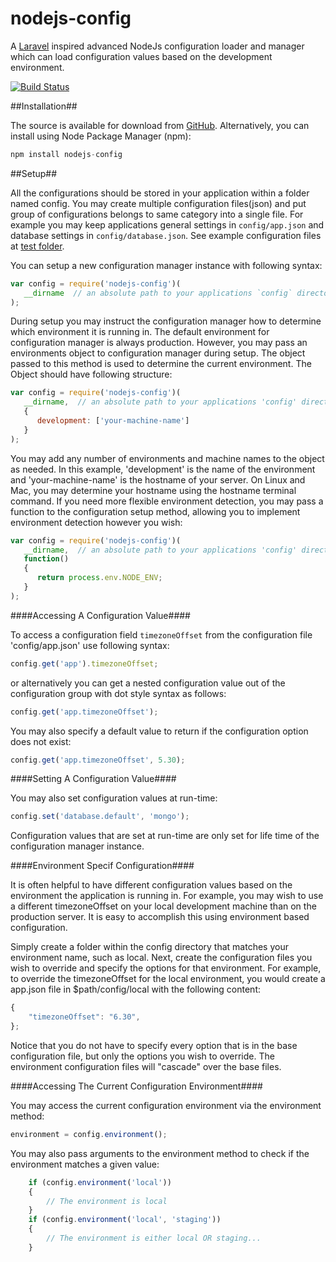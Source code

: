 nodejs-config
=============

A [Laravel](http://laravel.com/) inspired advanced NodeJs configuration loader and manager which can load configuration 
values based on the development environment.

[![Build Status](https://travis-ci.org/harishanchu/nodejs-config.svg?branch=master)](https://travis-ci.org/harishanchu/nodejs-config)


##Installation##

The source is available for download from [GitHub](https://github.com/harishanchu/nodejs-config). Alternatively, you 
can install using Node Package Manager (npm):

```javascript
npm install nodejs-config
```

##Setup##

All the configurations should be stored in your application within a folder named config. You may create 
multiple configuration files(json) and put group of configurations belongs to same category into a single file. For example
you may keep applications general settings in `config/app.json` and database settings in `config/database.json`.
See example configuration files at [test folder](https://github.com/harishanchu/nodejs-config/tree/development/tests).
 
You can setup a new configuration manager instance with following syntax:
 
```javascript
var config = require('nodejs-config')(
   __dirname  // an absolute path to your applications `config` directory
);
```
During setup you may instruct the configuration manager how to determine which environment it is running in. The 
default environment for configuration manager is always production. However, you may pass an environments object to 
configuration manager during setup. The object passed to this method is used to determine the current 
environment.
The Object should have following structure:

```javascript
var config = require('nodejs-config')(
   __dirname,  // an absolute path to your applications 'config' directory
   {
      development: ['your-machine-name']
   }
);
```

You may add any number of environments and machine names to the object as needed. In this example, 'development' is the
name of the environment and 'your-machine-name' is the hostname of your server. On Linux and Mac, you may determine
your hostname using the hostname terminal command. If you need more flexible environment detection, you may pass a
function to the configuration setup method, allowing you to implement environment detection however you wish:

```javascript
var config = require('nodejs-config')(
   __dirname,  // an absolute path to your applications 'config' directory
   function()
   {
      return process.env.NODE_ENV;
   }
);
```

####Accessing A Configuration Value####

To access a configuration field `timezoneOffset` from the configuration file 'config/app.json' use following syntax:

```javascript
config.get('app').timezoneOffset;
```

or alternatively you can get a nested configuration  value out of the configuration group with dot style syntax as 
follows: 

```javascript
config.get('app.timezoneOffset');
```
You may also specify a default value to return if the configuration option does not exist:

```javascript
config.get('app.timezoneOffset', 5.30);
```

####Setting A Configuration Value####

You may also set configuration values at run-time:

```javascript
config.set('database.default', 'mongo');
```

Configuration values that are set at run-time are only set for life time of the configuration manager instance.

####Environment Specif Configuration####

It is often helpful to have different configuration values based on the environment the application is running in. For
example, you may wish to use a different timezoneOffset on your local development machine than on the production server.
It is easy to accomplish this using environment based configuration.

Simply create a folder within the config directory that matches your environment name, such as local. Next, create the
configuration files you wish to override and specify the options for that environment. For example, to override the
timezoneOffset for the local environment, you would create a app.json file in $path/config/local with the following
content:

```javascript
{
    "timezoneOffset": "6.30",
};
```
Notice that you do not have to specify every option that is in the base configuration file, but only the options you
wish to override. The environment configuration files will "cascade" over the base files.

####Accessing The Current Configuration Environment####

You may access the current configuration environment via the environment method:

```javascript
environment = config.environment();
```

You may also pass arguments to the environment method to check if the environment matches a given value:


```javascript
    if (config.environment('local'))
    {
        // The environment is local
    }    
    if (config.environment('local', 'staging'))
    {
        // The environment is either local OR staging...
    }
```
